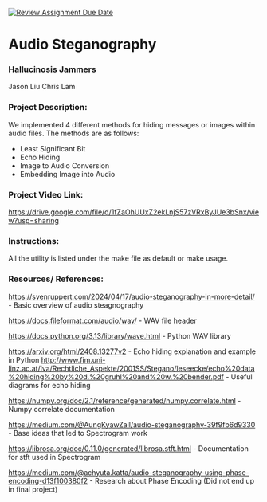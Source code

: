 [![Review Assignment Due Date](https://classroom.github.com/assets/deadline-readme-button-22041afd0340ce965d47ae6ef1cefeee28c7c493a6346c4f15d667ab976d596c.svg)](https://classroom.github.com/a/am3xLbu5)
# Audio Steganography
 
### Hallucinosis Jammers

Jason Liu
Chris Lam
       
### Project Description:

We implemented 4 different methods for hiding messages or images within audio files.
The methods are as follows:
- Least Significant Bit
- Echo Hiding
- Image to Audio Conversion
- Embedding Image into Audio

### Project Video Link:

https://drive.google.com/file/d/1fZaOhUUxZ2ekLnjS57zVRxByJUe3bSnx/view?usp=sharing

### Instructions:

All the utility is listed under the make file as default or make usage.

### Resources/ References:

https://svenruppert.com/2024/04/17/audio-steganography-in-more-detail/  - Basic overview of audio steagnography

https://docs.fileformat.com/audio/wav/ - WAV file header

https://docs.python.org/3.13/library/wave.html - Python WAV library

https://arxiv.org/html/2408.13277v2 - Echo hiding explanation and example in Python
http://www.fim.uni-linz.ac.at/lva/Rechtliche_Aspekte/2001SS/Stegano/leseecke/echo%20data%20hiding%20by%20d.%20gruhl%20and%20w.%20bender.pdf - Useful diagrams for echo hiding

https://numpy.org/doc/2.1/reference/generated/numpy.correlate.html - Numpy correlate documentation

https://medium.com/@AungKyawZall/audio-steganography-39f9fb6d9330 - Base ideas that led to Spectrogram work

https://librosa.org/doc/0.11.0/generated/librosa.stft.html - Documentation for stft used in Spectrogram

https://medium.com/@achyuta.katta/audio-steganography-using-phase-encoding-d13f100380f2 - Research about Phase Encoding (Did not end up in final project)

